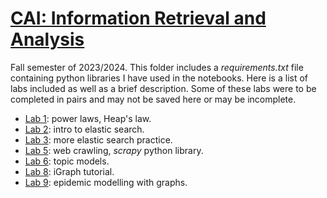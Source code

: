 # [CAI: Information Retrieval and Analysis](https://www.fib.upc.edu/en/studies/bachelors-degrees/bachelor-degree-data-science-and-engineering/curriculum/syllabus/CAI-GCED)
Fall semester of 2023/2024. This folder includes a _requirements.txt_ file containing python libraries I have used in the notebooks. Here is a list of labs included as well as a brief description. Some of these labs were to be completed in pairs and may not be saved here or may be incomplete.

* [Lab 1](/CAI/lab1): power laws, Heap's law.
* [Lab 2](/CAI/lab2): intro to elastic search.
* [Lab 3](/CAI/lab3): more elastic search practice.
* [Lab 5](/CAI/lab5): web crawling, _scrapy_ python library.
* [Lab 6](/CAI/lab6): topic models.
* [Lab 8](/CAI/lab8): iGraph tutorial.
* [Lab 9](/CAI/lab9): epidemic modelling with graphs.
